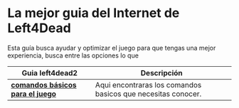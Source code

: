 # La mejor guia del Internet de Left4Dead 

Esta guía busca ayudar y optimizar el juego para que tengas una mejor experiencia, busca entre las opciones lo que 


| **Guia left4dead2**    | **Descripción**     |
|-----------------|------------------|
| [**comandos básicos para el juego**](https://github.com/CodeByDante/Left4Dead/blob/8fb4efed402e1483a820ef6699e715ff8cf43162/Comands-%20console.md)  | Aqui encontraras los comandos basicos que necesitas conocer. |
